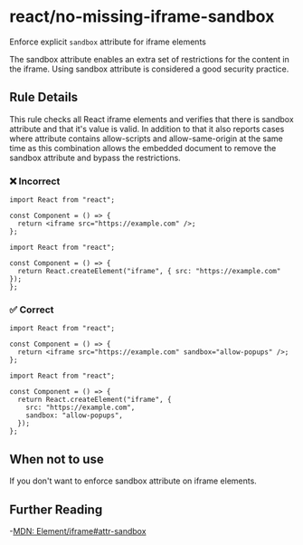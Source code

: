 # react/no-missing-iframe-sandbox

<!-- end auto-generated rule header -->

Enforce explicit `sandbox` attribute for iframe elements

The sandbox attribute enables an extra set of restrictions for the content in the iframe. Using sandbox attribute is considered a good security practice.

## Rule Details

This rule checks all React iframe elements and verifies that there is sandbox attribute and that it's value is valid. In addition to that it also reports cases where attribute contains allow-scripts and allow-same-origin at the same time as this combination allows the embedded document to remove the sandbox attribute and bypass the restrictions.

### ❌ Incorrect

```tsx
import React from "react";

const Component = () => {
  return <iframe src="https://example.com" />;
};
```

```tsx
import React from "react";

const Component = () => {
  return React.createElement("iframe", { src: "https://example.com" });
};
```

### ✅ Correct

```tsx
import React from "react";

const Component = () => {
  return <iframe src="https://example.com" sandbox="allow-popups" />;
};
```

```tsx
import React from "react";

const Component = () => {
  return React.createElement("iframe", {
    src: "https://example.com",
    sandbox: "allow-popups",
  });
};
```

## When not to use

If you don't want to enforce sandbox attribute on iframe elements.

## Further Reading

-[MDN: Element/iframe#attr-sandbox](https://developer.mozilla.org/en-US/docs/Web/HTML/Element/iframe#attr-sandbox)
